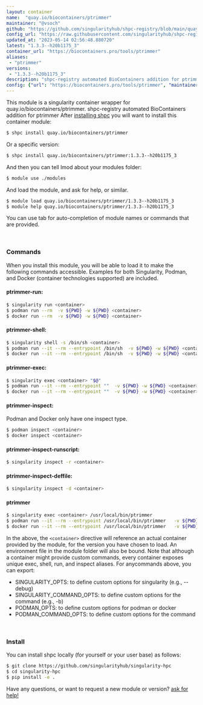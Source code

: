 ```yaml
---
layout: container
name:  "quay.io/biocontainers/ptrimmer"
maintainer: "@vsoch"
github: "https://github.com/singularityhub/shpc-registry/blob/main/quay.io/biocontainers/ptrimmer/container.yaml"
config_url: "https://raw.githubusercontent.com/singularityhub/shpc-registry/main/quay.io/biocontainers/ptrimmer/container.yaml"
updated_at: "2023-05-14 02:56:48.880720"
latest: "1.3.3--h20b1175_3"
container_url: "https://biocontainers.pro/tools/ptrimmer"
aliases:
 - "ptrimmer"
versions:
 - "1.3.3--h20b1175_3"
description: "shpc-registry automated BioContainers addition for ptrimmer"
config: {"url": "https://biocontainers.pro/tools/ptrimmer", "maintainer": "@vsoch", "description": "shpc-registry automated BioContainers addition for ptrimmer", "latest": {"1.3.3--h20b1175_3": "sha256:d516a4370f67baf243fc19cf83f21ce3cec0b9f6112eab48ae9af6a9cf607f0e"}, "tags": {"1.3.3--h20b1175_3": "sha256:d516a4370f67baf243fc19cf83f21ce3cec0b9f6112eab48ae9af6a9cf607f0e"}, "docker": "quay.io/biocontainers/ptrimmer", "aliases": {"ptrimmer": "/usr/local/bin/ptrimmer"}}
---
```


This module is a singularity container wrapper for quay.io/biocontainers/ptrimmer.
shpc-registry automated BioContainers addition for ptrimmer
After [installing shpc](#install) you will want to install this container module:


```bash
$ shpc install quay.io/biocontainers/ptrimmer
```

Or a specific version:

```bash
$ shpc install quay.io/biocontainers/ptrimmer:1.3.3--h20b1175_3
```

And then you can tell lmod about your modules folder:

```bash
$ module use ./modules
```

And load the module, and ask for help, or similar.

```bash
$ module load quay.io/biocontainers/ptrimmer/1.3.3--h20b1175_3
$ module help quay.io/biocontainers/ptrimmer/1.3.3--h20b1175_3
```

You can use tab for auto-completion of module names or commands that are provided.

<br>

### Commands

When you install this module, you will be able to load it to make the following commands accessible.
Examples for both Singularity, Podman, and Docker (container technologies supported) are included.

#### ptrimmer-run:

```bash
$ singularity run <container>
$ podman run --rm  -v ${PWD} -w ${PWD} <container>
$ docker run --rm  -v ${PWD} -w ${PWD} <container>
```

#### ptrimmer-shell:

```bash
$ singularity shell -s /bin/sh <container>
$ podman run --it --rm --entrypoint /bin/sh  -v ${PWD} -w ${PWD} <container>
$ docker run --it --rm --entrypoint /bin/sh  -v ${PWD} -w ${PWD} <container>
```

#### ptrimmer-exec:

```bash
$ singularity exec <container> "$@"
$ podman run --it --rm --entrypoint ""  -v ${PWD} -w ${PWD} <container> "$@"
$ docker run --it --rm --entrypoint ""  -v ${PWD} -w ${PWD} <container> "$@"
```

#### ptrimmer-inspect:

Podman and Docker only have one inspect type.

```bash
$ podman inspect <container>
$ docker inspect <container>
```

#### ptrimmer-inspect-runscript:

```bash
$ singularity inspect -r <container>
```

#### ptrimmer-inspect-deffile:

```bash
$ singularity inspect -d <container>
```


#### ptrimmer

```bash
$ singularity exec <container> /usr/local/bin/ptrimmer
$ podman run --it --rm --entrypoint /usr/local/bin/ptrimmer   -v ${PWD} -w ${PWD} <container> -c " $@"
$ docker run --it --rm --entrypoint /usr/local/bin/ptrimmer   -v ${PWD} -w ${PWD} <container> -c " $@"
```



In the above, the `<container>` directive will reference an actual container provided
by the module, for the version you have chosen to load. An environment file in the
module folder will also be bound. Note that although a container
might provide custom commands, every container exposes unique exec, shell, run, and
inspect aliases. For anycommands above, you can export:

 - SINGULARITY_OPTS: to define custom options for singularity (e.g., --debug)
 - SINGULARITY_COMMAND_OPTS: to define custom options for the command (e.g., -b)
 - PODMAN_OPTS: to define custom options for podman or docker
 - PODMAN_COMMAND_OPTS: to define custom options for the command

<br>

### Install

You can install shpc locally (for yourself or your user base) as follows:

```bash
$ git clone https://github.com/singularityhub/singularity-hpc
$ cd singularity-hpc
$ pip install -e .
```

Have any questions, or want to request a new module or version? [ask for help!](https://github.com/singularityhub/singularity-hpc/issues)